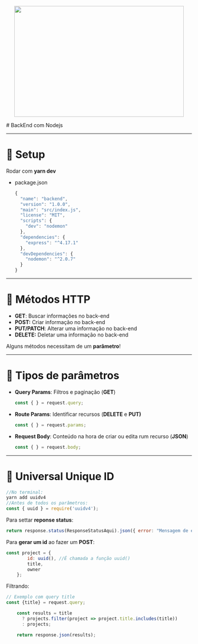 <p align="center">
  <img width="460" height="300" src="https://img.icons8.com/color/452/nodejs.png">
</p>
# BackEnd com Nodejs

---

# 🍺 Setup

Rodar com **yarn dev**

- package.json

    ```jsx
    {
      "name": "backend",
      "version": "1.0.0",
      "main": "src/index.js",
      "license": "MIT",
      "scripts": {
        "dev": "nodemon"
      },
      "dependencies": {
        "express": "^4.17.1"
      },
      "devDependencies": {
        "nodemon": "^2.0.7"
      }
    }
    ```

---

# 🍟 Métodos HTTP

- **GET**: Buscar informações no back-end
- **POST:** Criar informação no back-end
- **PUT/PATCH**: Alterar uma informação no back-end
- **DELETE:** Deletar uma informação no back-end

Alguns métodos necessitam de um **parâmetro**!

---

# 🥓 Tipos de parâmetros

- **Query Params**: Filtros e paginação (**GET**)

    ```jsx
    const { } = request.query;
    ```

- **Route Params**: Identificar recursos (**DELETE** e **PUT)**

    ```jsx
    const { } = request.params;
    ```

- **Request Body**: Conteúdo na hora de criar ou edita rum recurso (**JSON**)

    ```jsx
    const { } = request.body;
    ```

---

# 🥗 Universal Unique ID

```jsx
//No terminal:
yarn add uuidv4
//Antes de todos os parâmetros:
const { uuid } = require('uuidv4');
```

Para settar **reponse status**:

```jsx
return response.status(ResponseStatusAqui).json({ error: "Mensagem de erro aqui."})
```

Para **gerar um id** ao fazer um **POST**:

```jsx
const project = {
        id: uuid(), //É chamada a função uuid()
        title,
        owner
    };
```

Filtrando:

```jsx
// Exemplo com query title
const {title} = request.query;

    const results = title
      ? projects.filter(project => project.title.includes(title))
      : projects;

    return response.json(results);
```
